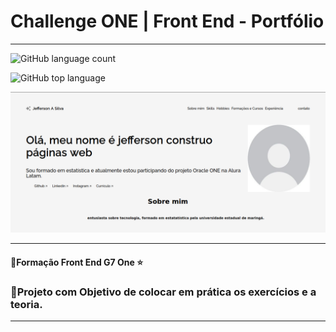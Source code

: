 # Challenge ONE | Front End - Portfólio
---
![GitHub language count](https://img.shields.io/github/languages/count/jeffersonASilva/projeto_alura_portfolio)

![GitHub top language](https://img.shields.io/github/languages/top/jeffersonAsilva/projeto_alura_portfolio)


<p align="center" >
     <img width="600" heigth="600" src="/assets/fig1.png">
</p>


---
#### 🔹Formação Front End G7 One ⭐

### 🔹Projeto com Objetivo de colocar em prática os exercícios e a teoria.


---

